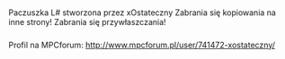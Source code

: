 ##### 
Paczuszka L# stworzona przez xOstateczny
Zabrania się kopiowania na inne strony!
Zabrania się przywłaszczania!
#####

Profil na MPCforum: http://www.mpcforum.pl/user/741472-xostateczny/

